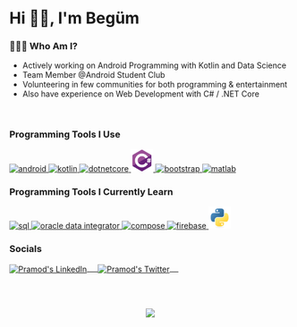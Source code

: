 <h1>Hi 👋🏻, I'm Begüm </h1>

<h3 align="left">👩🏻‍💻 Who Am I?</h3>

* Actively working on Android Programming with Kotlin and Data Science
* Team Member @Android Student Club
* Volunteering in few communities for both programming & entertainment 
* Also have experience on Web Development with C# / .NET Core

</br>

<h3 align="left">Programming Tools I Use</h3>
<p align="left"> <a href="https://developer.android.com" target="_blank"> <img src="https://upload.wikimedia.org/wikipedia/commons/thumb/6/64/Android_logo_2019_%28stacked%29.svg/2346px-Android_logo_2019_%28stacked%29.svg.png" alt="android" width="40" height="40"/> <a href="https://kotlinlang.org" target="_blank"> <img src="https://www.vectorlogo.zone/logos/kotlinlang/kotlinlang-icon.svg" alt="kotlin" width="40" height="40"/> </a> <a href="https://docs.microsoft.com/en-us/aspnet/core/introduction-to-aspnet-core?view=aspnetcore-5.0" target="_blank"> <img src="https://upload.wikimedia.org/wikipedia/commons/thumb/e/ee/.NET_Core_Logo.svg/2048px-.NET_Core_Logo.svg.png" alt="dotnetcore" width="40" height="40"/>  </a>  <a href="https://www.w3schools.com/cs/" target="_blank"> <img src="https://raw.githubusercontent.com/devicons/devicon/master/icons/csharp/csharp-original.svg" alt="csharp" width="40" height="40"/>  </a>  <a href="https://getbootstrap.com" target="_blank"> <img src="https://img.icons8.com/color/452/bootstrap.png" alt="bootstrap" width="40" height="40"/> </a>   <a href="https://www.mathworks.com/products/matlab.html" target="_blank"> <img src="https://upload.wikimedia.org/wikipedia/commons/thumb/2/21/Matlab_Logo.png/667px-Matlab_Logo.png" alt="matlab" width="40" height="40"/> </a>   
  
<h3 align="left">Programming Tools I Currently Learn</h3>
<a href="https://www.w3schools.com/sql/" target="_blank"> <img src="https://image.flaticon.com/icons/png/512/541/541499.png" alt="sql" width="40" height="40"/> </a> <a href="https://www.oracle.com/tr/middleware/technologies/data-integrator.html" target="_blank"> <img src="https://img3.exportersindia.com/product_images/bc-full/2020/4/7211139/oracle-data-integrator-course-1588243760-5401507.png" alt="oracle data integrator" width="80" height="40"/> </a> <a href="https://developer.android.com/jetpack/compose" target="_blank"> <img src="https://i2.wp.com/blog.stylingandroid.com/wp-content/uploads/2021/05/jetpack-compose-icon_RGB.png?ssl=1" alt="compose" width="40" height="40"/> </a> <a href="https://firebase.google.com/" target="_blank"> <img src="https://www.vectorlogo.zone/logos/firebase/firebase-icon.svg" alt="firebase" width="40" height="40"/> </a> <a href="https://www.python.org" target="_blank"> <img src="https://raw.githubusercontent.com/devicons/devicon/master/icons/python/python-original.svg" alt="python" width="40" height="40"/> </a>

<h3 align="left">Socials</h3>
<p align="left">
 <a href="https://www.linkedin.com/in/begumyolcu/">
  <img align="center" alt="Pramod's LinkedIn" width="30px" src="https://www.vectorlogo.zone/logos/linkedin/linkedin-icon.svg" /> &nbsp; &nbsp;
 </a>
 <a href="https://twitter.com/begumylc">
  <img align="center" alt="Pramod's Twitter" width="30px" src="https://www.vectorlogo.zone/logos/twitter/twitter-tile.svg" /> &nbsp; &nbsp;
 </a>
</p>
  
</br>
</br>

<p align="center">  
   <img src="https://github-readme-stats.vercel.app/api?username=bgmylc&show_icons=true&theme=cobalt" />  
   </p>  
<!--
![Languages](https://github-readme-stats.vercel.app/api/top-langs/?username=bgmylc&layout=compact&theme=dark)
-->
